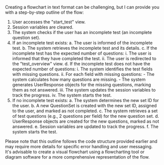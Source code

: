 Creating a flowchart in text format can be challenging, but I can provide you with a step-by-step outline of the flow:

1. User accesses the "start_test" view.
2. Session variables are cleared.
3. The system checks if the user has an incomplete test (an incomplete question set).
4. If an incomplete test exists:
   a. The user is informed of the incomplete test.
   b. The system retrieves the incomplete test and its details.
   c. If the incomplete test has the expected number of questions:
      i. The user is informed that they have completed the test.
      ii. The user is redirected to the "test_overview" view.
   d. If the incomplete test does not have the expected number of questions:
      i. The system identifies the test fields with missing questions.
      ii. For each field with missing questions:
          - The system calculates how many questions are missing.
          - The system generates UserResponse objects for the missing questions, marking them as not answered.
      iii. The system updates the session variables to track the progress.
      iv. The system starts the test.
5. If no incomplete test exists:
   a. The system determines the new set ID for the user.
   b. A new QuestionSet is created with the new set ID, assigned to the user, and marked as not completed.
   c. The system retrieves a set of test questions (e.g., 2 questions per field) for the new question set.
   d. UserResponse objects are created for the new questions, marked as not answered.
   e. Session variables are updated to track the progress.
   f. The system starts the test.

Please note that this outline follows the code structure provided earlier and may require more details for specific error handling and user messaging. It's advisable to create a visual flowchart using a flowcharting tool or diagram software for a more comprehensive representation of the flow.